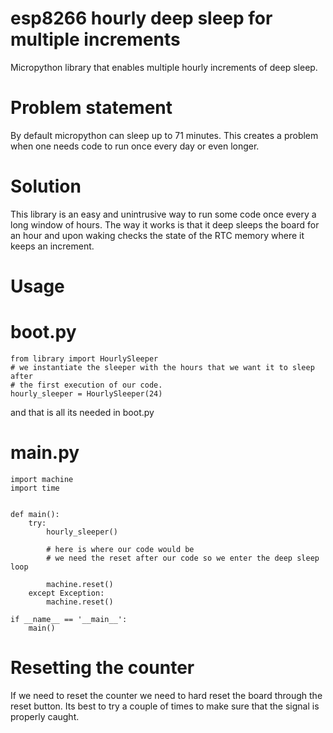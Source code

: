# esp8266 hourly deep sleep for multiple increments
Micropython library that enables multiple hourly increments of deep sleep.


# Problem statement
By default micropython can sleep up to 71 minutes. This creates a problem
when one needs code to run once every day or even longer.

# Solution
This library is an easy and unintrusive way to run some code once every a
long window of hours. The way it works is that it deep sleeps the board for
an hour and upon waking checks the state of the RTC memory where it keeps an
increment.

# Usage

# boot.py
    from library import HourlySleeper
    # we instantiate the sleeper with the hours that we want it to sleep after
    # the first execution of our code.
    hourly_sleeper = HourlySleeper(24)

   and that is all its needed in boot.py

# main.py
    import machine
    import time


    def main():
        try:
            hourly_sleeper()

            # here is where our code would be
            # we need the reset after our code so we enter the deep sleep loop

            machine.reset()
        except Exception:
            machine.reset()

    if __name__ == '__main__':
        main()

# Resetting the counter

If we need to reset the counter we need to hard reset the board through the
reset button. Its best to try a couple of times to make sure that the signal
is properly caught.